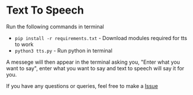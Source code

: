 # Text To Speech

Run the following commands in terminal
- ``pip install -r requirements.txt`` - Download modules required for tts to work
- ``python3 tts.py`` - Run python in terminal

A messege will then appear in the terminal asking you, "Enter what you want to say", enter what you want to say and text to speech will say it for you.

If you have any questions or queries, feel free to make a [Issue](https://github.com/KendallDoesCoding/tts/issues)
